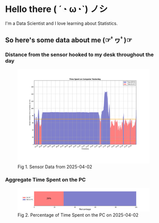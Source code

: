 
# Hello there ( ´◔ ω◔`) ノシ

I'm a Data Scientist and I love learning about Statistics.

## So here's some data about me (☞ﾟヮﾟ)☞


### Distance from the sensor hooked to my desk throughout the day
<figure>
  <picture>
    <source media="(prefers-color-scheme: dark)" srcset="Pi/readme/graphs/lineplot/dark-plot-2025-04-02.png">
    <source media="(prefers-color-scheme: light)" srcset="Pi/readme/graphs/lineplot/light-plot-2025-04-02.png">
    <img alt="Shows a black logo in light color mode and a white one in dark color mode." src="Pi/readme/graphs/lineplot/light-plot-2025-04-02.png">
  </picture>
  <figcaption>Fig 1. Sensor Data from 2025-04-02</figcaption>
</figure>



### Aggregate Time Spent on the PC
<figure>
  <picture>
    <source media="(prefers-color-scheme: dark)" srcset="Pi/readme/graphs/barplot/dark-plot-2025-04-02.png">
    <source media="(prefers-color-scheme: light)" srcset="Pi/readme/graphs/barplot/light-plot-2025-04-02.png">
    <img alt="Shows a black logo in light color mode and a white one in dark color mode." src="Pi/readme/graphs/barplot/light-plot-2025-04-02.png">
  </picture>
  <figcaption>Fig 2. Percentage of Time Spent on the PC on 2025-04-02</figcaption>
</figure>
